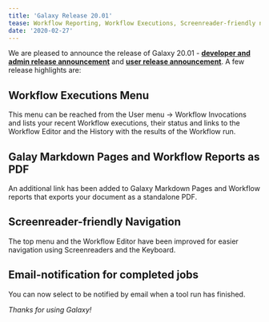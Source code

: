 ```yaml
---
title: 'Galaxy Release 20.01'
tease: Workflow Reporting, Workflow Executions, Screenreader-friendly navigation
date: '2020-02-27'
---
```


We are pleased to announce the release of Galaxy
20.01 - **[developer and admin release announcement](https://docs.galaxyproject.org/en/master/releases/20.01_announce.html)** and **[user release announcement](https://docs.galaxyproject.org/en/master/releases/20.01_announce_user.html)**.
A few release highlights are:

Workflow Executions Menu
------------------------

This menu can be reached from the User menu -> Workflow Invocations and lists your recent Workflow executions, their status and links to the Workflow Editor and the History with the results of the Workflow run.

Galay Markdown Pages and Workflow Reports as PDF
------------------------------------------------

An additional link has been added to Galaxy Markdown Pages and Workflow reports that exports your document as a standalone PDF.

Screenreader-friendly Navigation
--------------------------------

The top menu and the Workflow Editor have been improved for easier navigation using Screenreaders and the Keyboard.

Email-notification for completed jobs
-------------------------------------

You can now select to be notified by email when a tool run has finished.

_Thanks for using Galaxy!_
